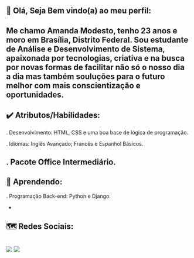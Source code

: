 👋 Olá, Seja Bem vindo(a) ao meu perfil:
-
Me chamo Amanda Modesto, tenho 23 anos e moro em Brasília, Distrito Federal. Sou estudante de Análise e Desenvolvimento de Sistema, apaixonada por tecnologias, criativa e na busca por novas formas de facilitar não só o nosso dia a dia mas também souluções para o futuro melhor com mais conscientização e oportunidades.
-
✔️ Atributos/Habilidades:
-
. Desenvolvimento: HTML, CSS e uma boa base de lógica de programação.

. Idiomas: Inglês Avançado; Francês e Espanhol Básicos.

. Pacote Office Intermediário.
-
🌱 Aprendendo:
-
. Programação Back-end: Python e Django. 

-
🗺️ Redes Sociais:
-
[<img src= "https://img.shields.io/badge/amanda_velozo2@hotmail.com-0078D4?style=for-the-badge&logo=microsoft-outlook&logoColor=white"/>](mailto:"amanda_velozo2@hotmail.com") 
[<img src="https://img.shields.io/badge/linkedin-%230077B5.svg?&style=for-the-badge&logo=linkedin&logoColor=white" />](https://www.linkedin.com/in/amanda-modesto-196a161b7/)
-

<!---
AMND22/AMND22 is a ✨ special ✨ repository because its `README.md` (this file) appears on your GitHub profile.
You can click the Preview link to take a look at your changes.
--->
